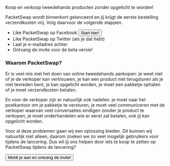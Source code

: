 ---
---

<p>Koop en verkoop tweedehands producten zonder opgelicht te worden!</p>

<section>
  <p>PacketSwap wordt binnenkort gelanceerd en jij krijgt de eerste bestelling verzendkosten vrij. <a data-next="facebook">Volg daarvoor de volgende stappen.</a></p>
</section>

<ul class="steps">
  <li><a data-next="facebook">Like PacketSwap op Facebook</a> <button data-next="facebook">Start hier!</button></li>
  <li><a data-next="facebook">Like PacketSwap op Twitter (als je dat hebt)</a></li>
  <li><a data-next="facebook">Laat je e-mailadres achter</a></li>
  <li>Ontvang de invite voor de beta versie!</li>
</ul>

<h3>Waarom PacketSwap?</h3>

<section class="expand">
  <p>Er is veel mis met het doen van online tweedehands aankopen: je weet niet of je de verkoper kan vertrouwen, je kan een product niet terugsturen als je niet tevreden bent, je kan opgelicht worden, je moet een pakketje ophalen of je moet verzendkosten betalen.</p>

  <p>En voor de verkoper zijn er natuurlijk ook nadelen: je moet naar het postkantoor om je pakketje te versturen, je moet veel communiceren met de verkoper waarvan veel conversaties eindigen zonder je product te verkopen, je moet onderhandelen wie er eerst zal betalen, ook jij kan opgelicht worden.</p>

  <p>Voor al deze problemen gaan wij een oplossing bieden. Dit kunnen wij natuurlijk niet alleen, daarom zoeken we zo veel mogelijk gebruikers voor tijdens de lancering. Dus wil jij ons helpen door iets te koop te zetten op PacketSwap tijdens de lancering?</p>

  <p><button data-next="facebook">Meldt je aan en ontvang de invite!</a></button>
</section>

<!-- <h3>Bedankt, je bent fantastisch!</h3> -->